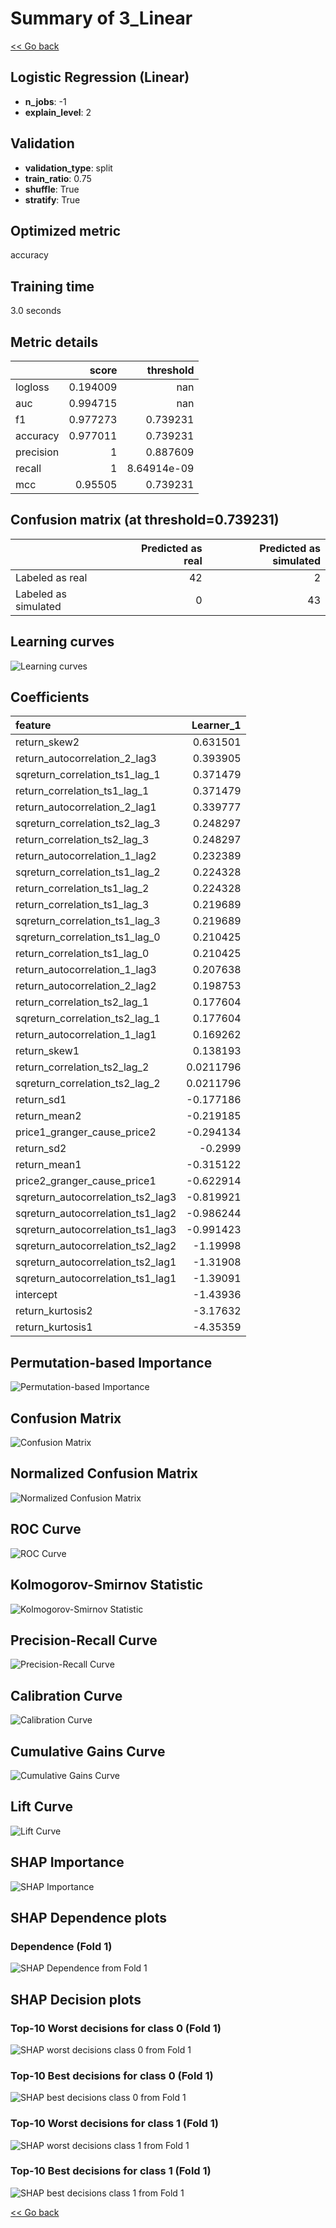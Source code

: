 # Summary of 3_Linear

[<< Go back](../README.md)


## Logistic Regression (Linear)
- **n_jobs**: -1
- **explain_level**: 2

## Validation
 - **validation_type**: split
 - **train_ratio**: 0.75
 - **shuffle**: True
 - **stratify**: True

## Optimized metric
accuracy

## Training time

3.0 seconds

## Metric details
|           |    score |     threshold |
|:----------|---------:|--------------:|
| logloss   | 0.194009 | nan           |
| auc       | 0.994715 | nan           |
| f1        | 0.977273 |   0.739231    |
| accuracy  | 0.977011 |   0.739231    |
| precision | 1        |   0.887609    |
| recall    | 1        |   8.64914e-09 |
| mcc       | 0.95505  |   0.739231    |


## Confusion matrix (at threshold=0.739231)
|                      |   Predicted as real |   Predicted as simulated |
|:---------------------|--------------------:|-------------------------:|
| Labeled as real      |                  42 |                        2 |
| Labeled as simulated |                   0 |                       43 |

## Learning curves
![Learning curves](learning_curves.png)

## Coefficients
| feature                           |   Learner_1 |
|:----------------------------------|------------:|
| return_skew2                      |   0.631501  |
| return_autocorrelation_2_lag3     |   0.393905  |
| sqreturn_correlation_ts1_lag_1    |   0.371479  |
| return_correlation_ts1_lag_1      |   0.371479  |
| return_autocorrelation_2_lag1     |   0.339777  |
| sqreturn_correlation_ts2_lag_3    |   0.248297  |
| return_correlation_ts2_lag_3      |   0.248297  |
| return_autocorrelation_1_lag2     |   0.232389  |
| sqreturn_correlation_ts1_lag_2    |   0.224328  |
| return_correlation_ts1_lag_2      |   0.224328  |
| return_correlation_ts1_lag_3      |   0.219689  |
| sqreturn_correlation_ts1_lag_3    |   0.219689  |
| sqreturn_correlation_ts1_lag_0    |   0.210425  |
| return_correlation_ts1_lag_0      |   0.210425  |
| return_autocorrelation_1_lag3     |   0.207638  |
| return_autocorrelation_2_lag2     |   0.198753  |
| return_correlation_ts2_lag_1      |   0.177604  |
| sqreturn_correlation_ts2_lag_1    |   0.177604  |
| return_autocorrelation_1_lag1     |   0.169262  |
| return_skew1                      |   0.138193  |
| return_correlation_ts2_lag_2      |   0.0211796 |
| sqreturn_correlation_ts2_lag_2    |   0.0211796 |
| return_sd1                        |  -0.177186  |
| return_mean2                      |  -0.219185  |
| price1_granger_cause_price2       |  -0.294134  |
| return_sd2                        |  -0.2999    |
| return_mean1                      |  -0.315122  |
| price2_granger_cause_price1       |  -0.622914  |
| sqreturn_autocorrelation_ts2_lag3 |  -0.819921  |
| sqreturn_autocorrelation_ts1_lag2 |  -0.986244  |
| sqreturn_autocorrelation_ts1_lag3 |  -0.991423  |
| sqreturn_autocorrelation_ts2_lag2 |  -1.19998   |
| sqreturn_autocorrelation_ts2_lag1 |  -1.31908   |
| sqreturn_autocorrelation_ts1_lag1 |  -1.39091   |
| intercept                         |  -1.43936   |
| return_kurtosis2                  |  -3.17632   |
| return_kurtosis1                  |  -4.35359   |


## Permutation-based Importance
![Permutation-based Importance](permutation_importance.png)
## Confusion Matrix

![Confusion Matrix](confusion_matrix.png)


## Normalized Confusion Matrix

![Normalized Confusion Matrix](confusion_matrix_normalized.png)


## ROC Curve

![ROC Curve](roc_curve.png)


## Kolmogorov-Smirnov Statistic

![Kolmogorov-Smirnov Statistic](ks_statistic.png)


## Precision-Recall Curve

![Precision-Recall Curve](precision_recall_curve.png)


## Calibration Curve

![Calibration Curve](calibration_curve_curve.png)


## Cumulative Gains Curve

![Cumulative Gains Curve](cumulative_gains_curve.png)


## Lift Curve

![Lift Curve](lift_curve.png)



## SHAP Importance
![SHAP Importance](shap_importance.png)

## SHAP Dependence plots

### Dependence (Fold 1)
![SHAP Dependence from Fold 1](learner_fold_0_shap_dependence.png)

## SHAP Decision plots

### Top-10 Worst decisions for class 0 (Fold 1)
![SHAP worst decisions class 0 from Fold 1](learner_fold_0_shap_class_0_worst_decisions.png)
### Top-10 Best decisions for class 0 (Fold 1)
![SHAP best decisions class 0 from Fold 1](learner_fold_0_shap_class_0_best_decisions.png)
### Top-10 Worst decisions for class 1 (Fold 1)
![SHAP worst decisions class 1 from Fold 1](learner_fold_0_shap_class_1_worst_decisions.png)
### Top-10 Best decisions for class 1 (Fold 1)
![SHAP best decisions class 1 from Fold 1](learner_fold_0_shap_class_1_best_decisions.png)

[<< Go back](../README.md)
